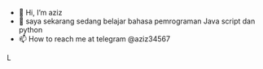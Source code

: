 - 👋 Hi, I’m aziz
- 👀 saya sekarang sedang belajar bahasa pemrograman Java script dan python
- 📫 How to reach me at telegram @aziz34567



<!---
aziz1704/aziz1704 is a ✨ special ✨ repository because its `README.md` (this file) appears on your GitHub profile.
You can click the Preview link to take a look at your changes.
--->
L
